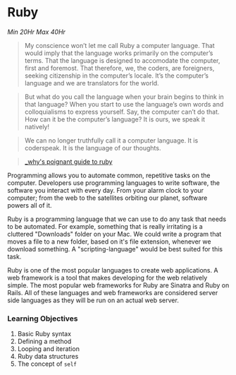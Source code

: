 # Ruby

*Min 20Hr Max 40Hr*

  >My conscience won’t let me call Ruby a computer language. That would imply
  >that the language works primarily on the computer’s terms. That the language
  >is designed to accomodate the computer, first and foremost. That therefore,
  >we, the coders, are foreigners, seeking citizenship in the computer’s
  >locale. It’s the computer’s language and we are translators for the world.

  > But what do you call the language when your brain begins to think in that
  > language? When you start to use the language’s own words and colloquialisms
  > to express yourself. Say, the computer can’t do that. How can it be the
  > computer’s language? It is ours, we speak it natively!

  > We can no longer truthfully call it a computer language. It is coderspeak.
  > It is the language of our thoughts.

  > [_why's poignant guide to ruby](http://mislav.uniqpath.com/poignant-guide/)

Programming allows you to automate common, repetitive tasks on the computer. Developers use programming languages to write software, the software you interact with every day. From your alarm clock to your computer; from the web to the satellites orbiting our planet, software powers all of it.

Ruby is a programming language that we can use to do any task that needs to be automated. For example, something that is really irritating is a cluttered "Downloads" folder on your Mac. We could write a program that moves a file to a new folder, based on it's file extension, whenever we download something. A "scripting-language" would be best suited for this task.

Ruby is one of the most popular languages to create web applications. A web framework is a tool that makes developing for the web relatively simple. The most popular web frameworks for Ruby are Sinatra and Ruby on Rails. All of these languages and web frameworks are considered server side languages as they will be run on an actual web server.

### Learning Objectives

  1. Basic Ruby syntax
  2. Defining a method
  3. Looping and iteration
  4. Ruby data structures
  5. The concept of `self`
